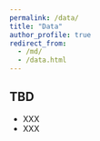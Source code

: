 ```yaml
---
permalink: /data/
title: "Data"
author_profile: true
redirect_from: 
  - /md/
  - /data.html
---
```


## TBD  
- XXX
- XXX

